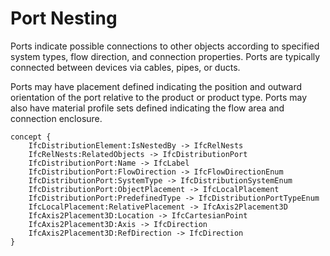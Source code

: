Port Nesting
============

Ports indicate possible connections to other objects according to specified system types, flow direction, and connection properties. Ports are typically connected between devices via cables, pipes, or ducts.

Ports may have placement defined indicating the position and outward orientation of the port relative to the product or product type. Ports may also have material profile sets defined indicating the flow area and connection enclosure.

```
concept {
    IfcDistributionElement:IsNestedBy -> IfcRelNests
    IfcRelNests:RelatedObjects -> IfcDistributionPort
    IfcDistributionPort:Name -> IfcLabel
    IfcDistributionPort:FlowDirection -> IfcFlowDirectionEnum
    IfcDistributionPort:SystemType -> IfcDistributionSystemEnum
    IfcDistributionPort:ObjectPlacement -> IfcLocalPlacement
    IfcDistributionPort:PredefinedType -> IfcDistributionPortTypeEnum
    IfcLocalPlacement:RelativePlacement -> IfcAxis2Placement3D
    IfcAxis2Placement3D:Location -> IfcCartesianPoint
    IfcAxis2Placement3D:Axis -> IfcDirection
    IfcAxis2Placement3D:RefDirection -> IfcDirection
}
```

